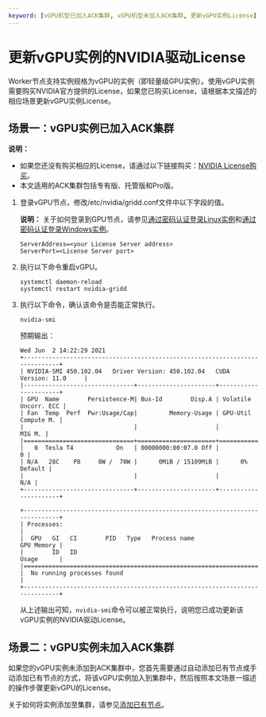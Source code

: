```yaml
---
keyword: [vGPU机型已加入ACK集群, vGPU机型未加入ACK集群, 更新vGPU实例License]
---
```


# 更新vGPU实例的NVIDIA驱动License

Worker节点支持实例规格为vGPU的实例（即轻量级GPU实例）。使用vGPU实例需要购买NVIDIA官方提供的License，如果您已购买License，请根据本文描述的相应场景更新vGPU实例License。

## 场景一：vGPU实例已加入ACK集群

**说明：**

-   如果您还没有购买相应的License，请通过以下链接购买：[NVIDIA License购买](https://enterpriseproductregistration.nvidia.com/?LicType=EVAL&ProductFamily=vGPU)。
-   本文适用的ACK集群包括专有版、托管版和Pro版。

1.  登录vGPU节点，修改/etc/nvidia/gridd.conf文件中以下字段的值。

    **说明：** 关于如何登录到GPU节点，请参见[通过密码认证登录Linux实例](/intl.zh-CN/实例/连接实例/使用VNC连接实例/通过密码认证登录Linux实例.md)和[通过密码认证登录Windows实例](/intl.zh-CN/实例/连接实例/使用VNC连接实例/通过密码认证登录Windows实例.md)。

    ```
    ServerAddress=<your License Server address>
    ServerPort=<License Server port>
    ```

2.  执行以下命令重启vGPU。

    ```
    systemctl daemon-reload
    systemctl restart nvidia-gridd
    ```

3.  执行以下命令，确认该命令是否能正常执行。

    ```
    nvidia-smi
    ```

    预期输出：

    ```
    Wed Jun  2 14:22:29 2021
    +-----------------------------------------------------------------------------+
    | NVIDIA-SMI 450.102.04   Driver Version: 450.102.04   CUDA Version: 11.0     |
    |-------------------------------+----------------------+----------------------+
    | GPU  Name        Persistence-M| Bus-Id        Disp.A | Volatile Uncorr. ECC |
    | Fan  Temp  Perf  Pwr:Usage/Cap|         Memory-Usage | GPU-Util  Compute M. |
    |                               |                      |               MIG M. |
    |===============================+======================+======================|
    |   0  Tesla T4            On   | 00000000:00:07.0 Off |                    0 |
    | N/A   28C    P8     8W /  70W |      0MiB / 15109MiB |      0%      Default |
    |                               |                      |                  N/A |
    +-------------------------------+----------------------+----------------------+
    
    +-----------------------------------------------------------------------------+
    | Processes:                                                                  |
    |  GPU   GI   CI        PID   Type   Process name                  GPU Memory |
    |        ID   ID                                                   Usage      |
    |=============================================================================|
    |  No running processes found                                                 |
    +-----------------------------------------------------------------------------+
    ```

    从上述输出可知，`nvidia-smi`命令可以被正常执行，说明您已成功更新该vGPU实例的NVIDIA驱动License。


## 场景二：vGPU实例未加入ACK集群

如果您的vGPU实例未添加到ACK集群中，您首先需要通过自动添加已有节点或手动添加已有节点的方式，将该vGPU实例加入到集群中，然后按照本文场景一描述的操作步骤更新vGPU的License。

关于如何将实例添加至集群，请参见[添加已有节点](/intl.zh-CN/Kubernetes集群用户指南/节点与节点池/节点/添加已有节点.md)。

